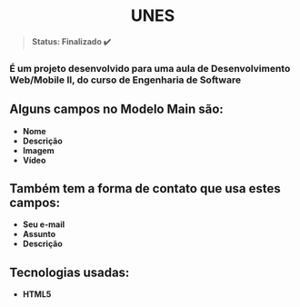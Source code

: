 <h1 align="center"><b>UNES<b></h1>

> Status: Finalizado ✔️

### É um projeto desenvolvido para uma aula de Desenvolvimento Web/Mobile II, do curso de Engenharia de Software

## Alguns campos no Modelo Main são:

+ Nome
+ Descrição
+ Imagem
+ Vídeo

## Também tem a forma de contato que usa estes campos:

+ Seu e-mail
+ Assunto 
+ Descrição

## Tecnologias usadas:

+ HTML5

